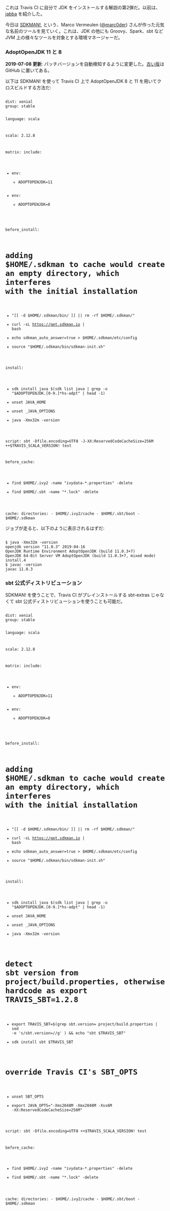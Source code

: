   [1]: http://eed3si9n.com/ja/all-your-jdks-on-travis-ci-using-jabba

これは Travis CI に自分で JDK をインストールする解説の第2弾だ。以前は、[jabba][1] を紹介した。

今日は [SDKMAN!](https://sdkman.io/), という、Marco Vermeulen ([@marc0der](https://twitter.com/marc0der)) さんが作った元気な名前のツールを見ていく。これは、JDK の他にも Groovy、Spark、sbt など JVM 上の様々なツールを対象とする環境マネージャーだ。

### AdoptOpenJDK 11 と 8

**2019-07-08 更新**: パッチバージョンを自動検知するように変更した。[古い版](https://github.com/eed3si9n/eed3si9n.com/blob/4aeeadaf8b32c4cd8d21afd4d5bdcec7538b0aff/original/all-your-jdks-on-travis-ci-using-sdkman.ja.md)は GitHub に置いてある。

以下は SDKMAN! を使って Travis CI 上で AdoptOpenJDK 8 と 11 を用いてクロスビルドする方法だ:

<code>
dist: xenial
group: stable

language: scala

scala: 2.12.8

matrix:
  include:
  - env:
      - ADOPTOPENJDK=11
  - env:
      - ADOPTOPENJDK=8

before_install:
  # adding $HOME/.sdkman to cache would create an empty directory, which interferes with the initial installation
  - "[[ -d $HOME/.sdkman/bin/ ]] || rm -rf $HOME/.sdkman/"
  - curl -sL https://get.sdkman.io | bash
  - echo sdkman_auto_answer=true > $HOME/.sdkman/etc/config
  - source "$HOME/.sdkman/bin/sdkman-init.sh"

install:
  - sdk install java $(sdk list java | grep -o "$ADOPTOPENJDK\.[0-9\.]*hs-adpt" | head -1)
  - unset JAVA_HOME
  - unset _JAVA_OPTIONS
  - java -Xmx32m -version

script: sbt -Dfile.encoding=UTF8 -J-XX:ReservedCodeCacheSize=256M ++$TRAVIS_SCALA_VERSION! test

before_cache:
  - find $HOME/.ivy2 -name "ivydata-*.properties" -delete
  - find $HOME/.sbt  -name "*.lock"               -delete

cache:
  directories:
    - $HOME/.ivy2/cache
    - $HOME/.sbt/boot
    - $HOME/.sdkman
</code>

ジョブが走ると、以下のように表示されるはずだ:

<code>
$ java -Xmx32m -version
openjdk version "11.0.3" 2019-04-16
OpenJDK Runtime Environment AdoptOpenJDK (build 11.0.3+7)
OpenJDK 64-Bit Server VM AdoptOpenJDK (build 11.0.3+7, mixed mode)
install.4
$ javac -version
javac 11.0.3
</code>

### sbt 公式ディストリビューション

SDKMAN! を使うことで、Travis CI がプレインストールする sbt-extras じゃなくて sbt 公式ディストリビューションを使うことも可能だ。

<code>
dist: xenial
group: stable

language: scala

scala: 2.12.8

matrix:
  include:
  - env:
      - ADOPTOPENJDK=11
  - env:
      - ADOPTOPENJDK=8

before_install:
  # adding $HOME/.sdkman to cache would create an empty directory, which interferes with the initial installation
  - "[[ -d $HOME/.sdkman/bin/ ]] || rm -rf $HOME/.sdkman/"
  - curl -sL https://get.sdkman.io | bash
  - echo sdkman_auto_answer=true > $HOME/.sdkman/etc/config
  - source "$HOME/.sdkman/bin/sdkman-init.sh"

install:
  - sdk install java $(sdk list java | grep -o "$ADOPTOPENJDK\.[0-9\.]*hs-adpt" | head -1)
  - unset JAVA_HOME
  - unset _JAVA_OPTIONS
  - java -Xmx32m -version
  # detect sbt version from project/build.properties, otherwise hardcode as export TRAVIS_SBT=1.2.8
  - export TRAVIS_SBT=$(grep sbt.version= project/build.properties | sed -e 's/sbt.version=//g' ) && echo "sbt $TRAVIS_SBT"
  - sdk install sbt $TRAVIS_SBT
  # override Travis CI's SBT_OPTS
  - unset SBT_OPTS
  - export JAVA_OPTS="-Xms2048M -Xmx2048M -Xss6M -XX:ReservedCodeCacheSize=256M"

script: sbt -Dfile.encoding=UTF8 ++$TRAVIS_SCALA_VERSION! test

before_cache:
  - find $HOME/.ivy2 -name "ivydata-*.properties" -delete
  - find $HOME/.sbt  -name "*.lock"               -delete

cache:
  directories:
    - $HOME/.ivy2/cache
    - $HOME/.sbt/boot
    - $HOME/.sdkman
</code>
